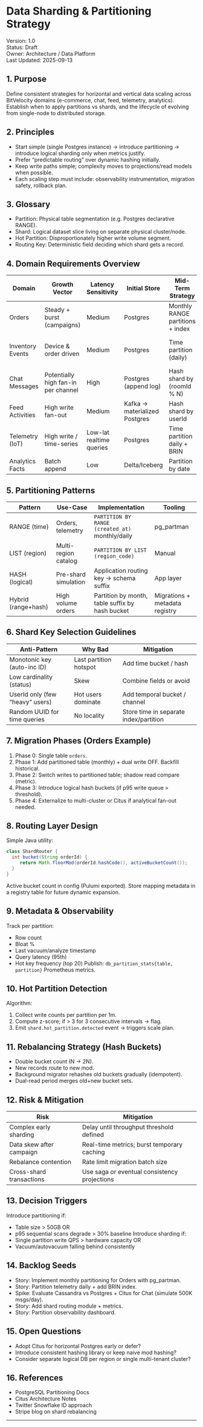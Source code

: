 # Data Sharding & Partitioning Strategy
Version: 1.0  
Status: Draft  
Owner: Architecture / Data Platform  
Last Updated: 2025-09-13

## 1. Purpose
Define consistent strategies for horizontal and vertical data scaling across BitVelocity domains (e-commerce, chat, feed, telemetry, analytics). Establish when to apply partitions vs shards, and the lifecycle of evolving from single-node to distributed storage.

## 2. Principles
- Start simple (single Postgres instance) → introduce partitioning → introduce logical sharding only when metrics justify.
- Prefer “predictable routing” over dynamic hashing initially.
- Keep write paths simple; complexity moves to projections/read models when possible.
- Each scaling step must include: observability instrumentation, migration safety, rollback plan.

## 3. Glossary
- Partition: Physical table segmentation (e.g. Postgres declarative RANGE).
- Shard: Logical dataset slice living on separate physical cluster/node.
- Hot Partition: Disproportionately higher write volume segment.
- Routing Key: Deterministic field deciding which shard gets a record.

## 4. Domain Requirements Overview
| Domain | Growth Vector | Latency Sensitivity | Initial Store | Mid-Term Strategy | Long-Term |
|--------|---------------|---------------------|---------------|-------------------|-----------|
| Orders | Steady + burst (campaigns) | Medium | Postgres | Monthly RANGE partitions + index | Hybrid: Time + Hash |
| Inventory Events | Device & order driven | Medium | Postgres | Time partition (daily) | Offload to Kafka + aggregated view |
| Chat Messages | Potentially high fan-in per channel | High | Postgres (append log) | Hash shard by (roomId % N) | Cassandra / Scylla migration |
| Feed Activities | High write fan-out | Medium | Kafka → materialized Postgres | Hash shard by userId | Add Elastic / Columnar |
| Telemetry (IoT) | High write / time-series | Low-lat realtime queries | Postgres | Time partition daily + BRIN | Move to TSDB / ClickHouse |
| Analytics Facts | Batch append | Low | Delta/Iceberg | Partition by date | Z-Order / Clustering |

## 5. Partitioning Patterns
| Pattern | Use-Case | Implementation | Tooling |
|---------|----------|----------------|---------|
| RANGE (time) | Orders, telemetry | `PARTITION BY RANGE (created_at)` monthly/daily | pg_partman |
| LIST (region) | Multi-region catalog | `PARTITION BY LIST (region_code)` | Manual |
| HASH (logical) | Pre-shard simulation | Application routing key → schema suffix | App layer |
| Hybrid (range+hash) | High volume orders | Partition by month, table suffix by hash bucket | Migrations + metadata registry |

## 6. Shard Key Selection Guidelines
| Anti-Pattern | Why Bad | Mitigation |
|--------------|---------|-----------|
| Monotonic key (auto-inc ID) | Last partition hotspot | Add time bucket / hash |
| Low cardinality (status) | Skew | Combine fields or avoid |
| UserId only (few “heavy” users) | Hot users dominate | Add temporal bucket / channel |
| Random UUID for time queries | No locality | Store time in separate index/partition |

## 7. Migration Phases (Orders Example)
1. Phase 0: Single table `orders`.
2. Phase 1: Add partitioned table (monthly) + dual write OFF. Backfill historical.
3. Phase 2: Switch writes to partitioned table; shadow read compare (metric).
4. Phase 3: Introduce logical hash buckets (if p95 write queue > threshold).
5. Phase 4: Externalize to multi-cluster or Citus if analytical fan-out needed.

## 8. Routing Layer Design
Simple Java utility:
```java
class ShardRouter {
  int bucket(String orderId) {
     return Math.floorMod(orderId.hashCode(), activeBucketCount());
  }
}
```
Active bucket count in config (Pulumi exported). Store mapping metadata in a registry table for future dynamic expansion.

## 9. Metadata & Observability
Track per partition:
- Row count
- Bloat %
- Last vacuum/analyze timestamp
- Query latency (95th)
- Hot key frequency (top 20)
Publish: `db_partition_stats{table, partition}` Prometheus metrics.

## 10. Hot Partition Detection
Algorithm:
1. Collect write counts per partition per 1m.
2. Compute z-score; if > 3 for 3 consecutive intervals → flag.
3. Emit `shard.hot_partition.detected` event → triggers scale plan.

## 11. Rebalancing Strategy (Hash Buckets)
- Double bucket count (N → 2N).
- New records route to new mod.
- Background migrator rehashes old buckets gradually (idempotent).
- Dual-read period merges old+new bucket sets.

## 12. Risk & Mitigation
| Risk | Mitigation |
|------|------------|
| Complex early sharding | Delay until throughput threshold defined |
| Data skew after campaign | Real-time metrics; burst temporary caching |
| Rebalance contention | Rate limit migration batch size |
| Cross-shard transactions | Use saga or eventual consistency projections |

## 13. Decision Triggers
Introduce partitioning if:
- Table size > 50GB OR
- p95 sequential scans degrade > 30% baseline
Introduce sharding if:
- Single partition write QPS > hardware capacity OR
- Vacuum/autovacuum falling behind consistently

## 14. Backlog Seeds
- Story: Implement monthly partitioning for Orders with pg_partman.
- Story: Partition telemetry daily + add BRIN index.
- Spike: Evaluate Cassandra vs Postgres + Citus for Chat (simulate 500K msgs/day).
- Story: Add shard routing module + metrics.
- Story: Partition observability dashboard.

## 15. Open Questions
- Adopt Citus for horizontal Postgres early or defer?
- Introduce consistent hashing library or keep naive mod hashing?
- Consider separate logical DB per region or single multi-tenant cluster?

## 16. References
- PostgreSQL Partitioning Docs
- Citus Architecture Notes
- Twitter Snowflake ID approach
- Stripe blog on shard rebalancing

---